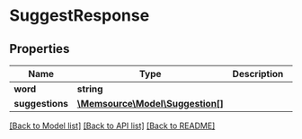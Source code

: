 # SuggestResponse

## Properties
Name | Type | Description | Notes
------------ | ------------- | ------------- | -------------
**word** | **string** |  | [optional] 
**suggestions** | [**\Memsource\Model\Suggestion[]**](Suggestion.md) |  | [optional] 

[[Back to Model list]](../README.md#documentation-for-models) [[Back to API list]](../README.md#documentation-for-api-endpoints) [[Back to README]](../README.md)



